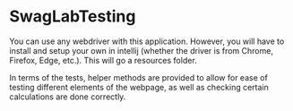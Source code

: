 # SwagLabTesting

You can use any webdriver with this application. However, you will have to install and setup your own in intellij (whether the driver is from Chrome, Firefox, Edge, etc.). This will go a resources folder. 

In terms of the tests, helper methods are provided to allow for ease of testing different elements of the webpage, as well as checking certain calculations are done correctly. 
